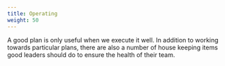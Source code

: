 ```yaml
---
title: Operating
weight: 50
---
```


A good plan is only useful when we execute it well. In addition to working towards particular plans, there are also a number of house keeping items good leaders should do to ensure the health of their team.